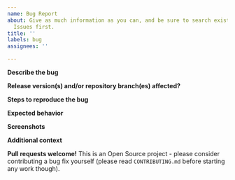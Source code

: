 ```yaml
---
name: Bug Report
about: Give as much information as you can, and be sure to search existing
  Issues first.
title: ''
labels: bug
assignees: ''

---
```


**Describe the bug**
<!-- A clear and concise description of the bug. -->

**Release version(s) and/or repository branch(es) affected?**
<!-- Have you checked that the bug is not already fixed in newer versions? -->

**Steps to reproduce the bug**
<!-- Give sufficient details so that others can quickly verify the problem. -->

**Expected behavior**
<!-- A clear and concise description of what you expected to happen. -->

**Screenshots**
<!-- If applicable, add screenshots to help explain your problem. -->

**Additional context**
<!-- Add other useful information here. -->

**Pull requests welcome!**
This is an Open Source project - please consider contributing a bug fix
yourself (please read `CONTRIBUTING.md` before starting any work though).

